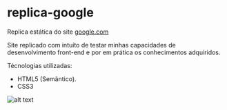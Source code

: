 # replica-google

Replica estática do site <a href="http://google.com">google.com</a> 

Site replicado com intuíto de testar minhas capacidades de desenvolvimento front-end e por em prática os conhecimentos adquiridos.

Técnologias utilizadas:

- HTML5 (Semãntico).
- CSS3



![alt text](https://ap.imagensbrasil.org/images/2018/10/04/Captura-de-tela-de-2018-10-04-18-46-5905f5f8eb06de735e.png)
